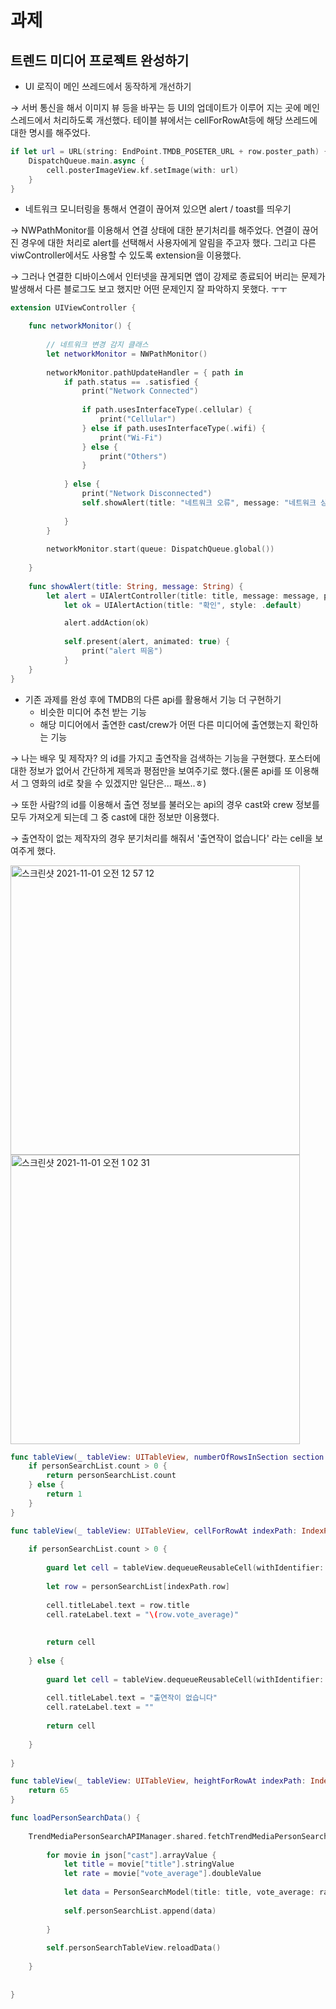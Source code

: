 # 과제

## 트렌드 미디어 프로젝트 완성하기

- UI 로직이 메인 쓰레드에서 동작하게 개선하기

→ 서버 통신을 해서 이미지 뷰 등을 바꾸는 등 UI의 업데이트가 이루어 지는 곳에 메인 스레드에서 처리하도록 개선했다. 테이블 뷰에서는 cellForRowAt등에 해당 쓰레드에 대한 명시를 해주었다.

```swift
if let url = URL(string: EndPoint.TMDB_POSETER_URL + row.poster_path) {
    DispatchQueue.main.async {
        cell.posterImageView.kf.setImage(with: url)
    }
}
```

- 네트워크 모니터링을 통해서 연결이 끊어져 있으면 alert / toast를 띄우기

→ NWPathMonitor를 이용해서 연결 상태에 대한 분기처리를 해주었다. 연결이 끊어진 경우에 대한 처리로 alert를 선택해서 사용자에게 알림을 주고자 했다. 그리고 다른 viwController에서도 사용할 수 있도록 extension을 이용했다.

→ 그러나 연결한 디바이스에서 인터넷을 끊게되면 앱이 강제로 종료되어 버리는 문제가 발생해서 다른 블로그도 보고 했지만 어떤 문제인지 잘 파악하지 못했다. ㅜㅜ

```swift
extension UIViewController {

    func networkMonitor() {
        
        // 네트워크 변경 감지 클래스
        let networkMonitor = NWPathMonitor()
        
        networkMonitor.pathUpdateHandler = { path in
            if path.status == .satisfied {
                print("Network Connected")
                
                if path.usesInterfaceType(.cellular) {
                    print("Cellular")
                } else if path.usesInterfaceType(.wifi) {
                    print("Wi-Fi")
                } else {
                    print("Others")
                }
                
            } else {
                print("Network Disconnected")
                self.showAlert(title: "네트워크 오류", message: "네트워크 상태를 확인해주세요" )
                
            }
        }
        
        networkMonitor.start(queue: DispatchQueue.global())
        
    }
    
    func showAlert(title: String, message: String) {
        let alert = UIAlertController(title: title, message: message, preferredStyle: .alert)
            let ok = UIAlertAction(title: "확인", style: .default)

            alert.addAction(ok)
            
            self.present(alert, animated: true) {
                print("alert 띄움")
            }
    }
}
```

- 기존 과제를 완성 후에 TMDB의 다른 api를 활용해서 기능 더 구현하기
    - 비슷한 미디어 추천 받는 기능
    - 해당 미디어에서 출연한 cast/crew가 어떤 다른 미디어에 출연했는지 확인하는 기능
    

→ 나는 배우 및 제작자? 의 id를 가지고 출연작을 검색하는 기능을 구현했다. 포스터에 대한 정보가 없어서 간단하게 제목과 평점만을 보여주기로 했다.(물론 api를 또 이용해서 그 영화의 id로 찾을 수 있겠지만 일단은... 패쓰..ㅎ)

→ 또한 사람?의 id를 이용해서 출연 정보를 불러오는 api의 경우 cast와 crew 정보를 모두 가져오게 되는데 그 중 cast에 대한 정보만 이용했다.

→ 출연작이 없는 제작자의 경우 분기처리를 해줘서 '출연작이 없습니다' 라는 cell을 보여주게 했다.

<img width="463" alt="스크린샷 2021-11-01 오전 12 57 12" src="https://user-images.githubusercontent.com/61327153/139595035-de2f8f15-99f7-4715-942c-a87b5ebdc726.png">

<img width="463" alt="스크린샷 2021-11-01 오전 1 02 31" src="https://user-images.githubusercontent.com/61327153/139595036-c559ab6a-bb41-4dbb-8a2a-b04b512fdb5c.png">


```swift
func tableView(_ tableView: UITableView, numberOfRowsInSection section: Int) -> Int {
    if personSearchList.count > 0 {
        return personSearchList.count
    } else {
        return 1
    }
}

func tableView(_ tableView: UITableView, cellForRowAt indexPath: IndexPath) -> UITableViewCell {
    
    if personSearchList.count > 0 {
        
        guard let cell = tableView.dequeueReusableCell(withIdentifier: PersonSearchTableViewCell.identifier) as? PersonSearchTableViewCell else { return UITableViewCell() }
        
        let row = personSearchList[indexPath.row]
        
        cell.titleLabel.text = row.title
        cell.rateLabel.text = "\(row.vote_average)"
        
        
        return cell
        
    } else {
        
        guard let cell = tableView.dequeueReusableCell(withIdentifier: PersonSearchTableViewCell.identifier) as? PersonSearchTableViewCell else { return UITableViewCell() }
        
        cell.titleLabel.text = "출연작이 없습니다"
        cell.rateLabel.text = ""
       
        return cell
        
    }
    
}

func tableView(_ tableView: UITableView, heightForRowAt indexPath: IndexPath) -> CGFloat {
    return 65
}

func loadPersonSearchData() {
    
    TrendMediaPersonSearchAPIManager.shared.fetchTrendMediaPersonSearchData(person_id: person_id) { json in
        
        for movie in json["cast"].arrayValue {
            let title = movie["title"].stringValue
            let rate = movie["vote_average"].doubleValue
            
            let data = PersonSearchModel(title: title, vote_average: rate)
            
            self.personSearchList.append(data)
            
        }
        
        self.personSearchTableView.reloadData()
        
    }
    
    
}
```
